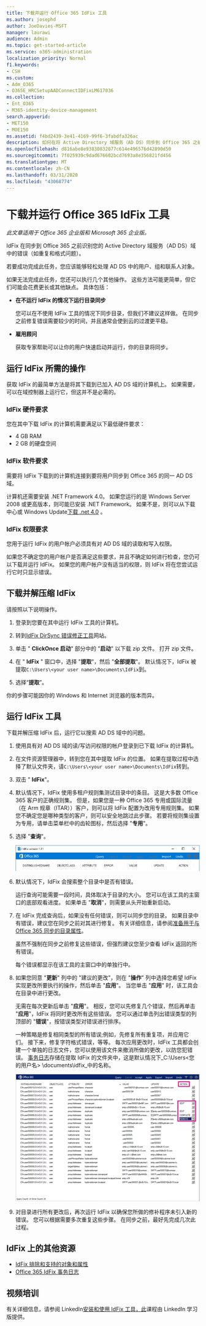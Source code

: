 ```yaml
---
title: 下载并运行 Office 365 IdFix 工具
ms.author: josephd
author: JoeDavies-MSFT
manager: laurawi
audience: Admin
ms.topic: get-started-article
ms.service: o365-administration
localization_priority: Normal
f1.keywords:
- CSH
ms.custom:
- Adm_O365
- O365E_HRCSetupAADConnectIDFixLM617036
ms.collection:
- Ent_O365
- M365-identity-device-management
search.appverid:
- MET150
- MOE150
ms.assetid: f4bd2439-3e41-4169-99f6-3fabdfa326ac
description: 如何在将 Active Directory 域服务（AD DS）同步到 Office 365 之前，下载并运行 Office 365 IdFix 工具以帮助清理 Active Directory 域服务（AD DS）。
ms.openlocfilehash: d816abe8e93830832077c614e496576d42890d50
ms.sourcegitcommit: 7f025939c9dad676602bcd7693a8e356821fd456
ms.translationtype: MT
ms.contentlocale: zh-CN
ms.lasthandoff: 03/31/2020
ms.locfileid: "43068774"
---
```

# <a name="download-and-run-the-office-365-idfix-tool"></a>下载并运行 Office 365 IdFix 工具

*此文章适用于 Office 365 企业版和 Microsoft 365 企业版。*

IdFix 在同步到 Office 365 之前识别您的 Active Directory 域服务（AD DS）域中的错误（如重复和格式问题）。 
  
若要成功完成此任务，您应该能够轻松处理 AD DS 中的用户、组和联系人对象。
  
如果无法完成此任务，您还可以执行几个其他操作。 这些方法可能更简单，但它们可能会花费更长或其他缺点。 具体包括：
  
- **在不运行 IdFix 的情况下运行目录同步** 

  您可以在不使用 IdFix 工具的情况下同步目录，但我们不建议这样做。 在同步之前修复错误需要较少的时间，并且通常会使到云的过渡更平稳。 

- **雇用顾问** 

  获取专家帮助可以让你的用户快速启动并运行，你的目录将同步。 
    
## <a name="what-you-need-to-run-idfix"></a>运行 IdFix 所需的操作

获取 IdFix 的最简单方法是将其下载到已加入 AD DS 域的计算机上。 如果需要，可以在域控制器上运行它，但这并不是必需的。
  
### <a name="idfix-hardware-requirements"></a>IdFix 硬件要求

您在其中下载 IdFix 的计算机需要满足以下最低硬件要求：
  
- 4 GB RAM
- 2 GB 的硬盘空间
   
### <a name="idfix-software-requirements"></a>IdFix 软件要求

需要将 IdFix 下载到的计算机连接到要将用户同步到 Office 365 的同一 AD DS 域。 

计算机还需要安装 .NET Framework 4.0。 如果您运行的是 Windows Server 2008 或更高版本，则可能已安装 .NET Framework。 如果不是，则可以从下载中心或 Windows Update[下载 .net 4.0](https://go.microsoft.com/fwlink/p/?LinkId=400475) 。 
  
### <a name="idfix-permissions-requirements"></a>IdFix 权限要求

您用于运行 IdFix 的用户帐户必须具有对 AD DS 域的读取和写入权限。
  
如果您不确定您的用户帐户是否满足这些要求，并且不确定如何进行检查，您仍可以下载并运行 IdFix。 如果您的用户帐户没有适当的权限，则 IdFix 将在您尝试运行它时只显示错误。
  
## <a name="download-and-extract-idfix"></a>下载并解压缩 IdFix

请按照以下说明操作。 
  
1. 登录到您要在其中运行 IdFix 工具的计算机。
    
2. 转到[IdFix DirSync 错误修正工具](https://github.com/microsoft/idfix)网站。
    
3. 单击 " **ClickOnce 启动**" 部分中的 "**启动**" 以下载 zip 文件。 打开 zip 文件。
    
4. 在 " **IdFix** " 窗口中，选择 "**提取**"，然后 "**全部提取**"。 默认情况下，IdFix 被提取`C:\Users\<your user name>\Documents\IdFix`到。 
    
5. 选择“**提取**”。

你的步骤可能因你的 Windows 和 Internet 浏览器的版本而异。
    
## <a name="run-the-idfix-tool"></a>运行 IdFix 工具

下载并解压缩 IdFix 后，运行它以搜索 AD DS 域中的问题。
  
1. 使用具有对 AD DS 域的读/写访问权限的帐户登录到已下载 IdFix 的计算机。
    
2. 在文件资源管理器中，转到您在其中提取 IdFix 的位置。 如果在提取过程中选择了默认文件夹，请`C:\Users\<your user name>\Documents\IdFix`转到。 
    
3. 双击 " **IdFix**"。 
  
4. 默认情况下，IdFix 使用多租户规则集测试目录中的条目。 这是大多数 Office 365 客户的正确规则集。 但是，如果您是一种 Office 365 专用或国际流量（在 Arm 规章（ITAR））客户，则可以将 IdFix 配置为改用专用规则集。 如果您不确定您是哪种类型的客户，则可以安全地跳过此步骤。 若要将规则集设置为专用，请单击菜单栏中的齿轮图标，然后选择 "**专用**"。
    
5. 选择 "**查询**"。
    
    ![在 IdFix 中选择 "查询"。](media/a07a7aa7-d0ac-4817-8757-946019813a57.JPG)
  
6. 默认情况下，IdFix 会搜索整个目录中是否有错误。
    
    运行查询可能需要一段时间，具体取决于目录的大小。 您可以在该工具的主窗口的底部观看进度。 如果单击 "**取消**"，则需要从头开始重新启动。
  
7. 在 IdFix 完成查询后，如果没有任何错误，则可以同步您的目录。 如果目录中有错误，建议您在同步之前对其进行修复。 有关详细信息，请参阅[准备用于与 Office 365 同步的目录属性](prepare-directory-attributes-for-synch-with-idfix.md)。
    
    虽然不强制在同步之前修复这些错误，但强烈建议您至少查看 IdFix 返回的所有错误。
    
    每个错误都显示在该工具的主窗口中的单独行中。 
    
8. 如果您同意 "**更新**" 列中的 "建议的更改"，则在 "**操作**" 列中选择您希望 IdFix 实现更改所要执行的操作，然后单击 "**应用**"。 当您单击 "**应用**" 时，该工具会在目录中进行更改。
    
    无需在每次更新后单击 "**应用**"。 相反，您可以先修复几个错误，然后再单击 "**应用**"，IdFix 将同时更改所有这些错误。 您可以通过单击列出错误类型的列顶部的 "**错误**"，按错误类型对错误进行排序。 
    
    一种策略是修复相同类型的所有错误;例如，先修复所有重复项，并应用它们。 接下来，修复字符格式错误，等等。 每次应用更改时，IdFix 工具都会创建一个单独的日志文件，您可以使用该文件来撤消所做的更改，以防您犯错误。 [事务日志](idfix-transaction-log.md)存储在提取 IdFix 的文件夹中，这是默认情况下_C:\Users\<您的用户名> \documents\idfix_中的名称。 
    
    ![修正 IdFix 中的错误。](media/5f051070-652c-4be7-98bf-312295e32371.png)
  
9. 对目录进行所有更改后，再次运行 IdFix 以确保您所做的修补程序未引入新的错误。 您可以根据需要多次重复这些步骤。 在同步之前，最好先完成几次此过程。
    
## <a name="additional-resources-on-idfix"></a>IdFix 上的其他资源 

- [IdFix 排除和支持的对象和属性](idfix-excluded-and-supported-objects-and-attributes.md)  
- [Office 365 IdFix 事务日志](idfix-transaction-log.md)
    
## <a name="video-training"></a>视频培训

有关详细信息，请参阅 LinkedIn[安装和使用 IdFix 工具，此](https://support.office.com/article/install-and-use-the-idfix-tool-4d81d73c-f172-4fd5-8542-f601c0c96aa9?ui=en-US&rs=en-US&ad=US)课程由 LinkedIn 学习版提供。
  

